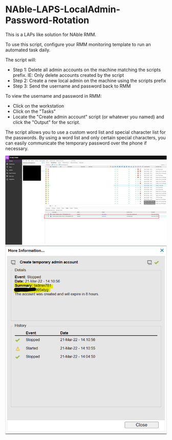 # NAble-LAPS-LocalAdmin-Password-Rotation
This is a LAPs like solution for NAble RMM.

To use this script, configure your RMM monitoring template to run an automated task daily.

The script will:
- Step 1: Delete all admin accounts on the machine matching the scripts prefix. IE: Only delete accounts created by the script
- Step 2: Create a new local admin on the machine using the scripts prefix
- Step 3: Send the username and password back to RMM

To view the username and password in RMM:
- Click on the workstation
- Click on the "Tasks"
- Locate the "Create admin account" script (or whatever you named) and click the "Output" for the script.


The script allows you to use a custom word list and special character list for the passwords. By using a word list and only certain special characters, you can easily communicate the temporary password over the phone if necessary.

![Screenshot1](/screenshots/rmm-create-temp-admin1.png)
![Screenshot2](/screenshots/rmm-create-temp-admin-result.png)
